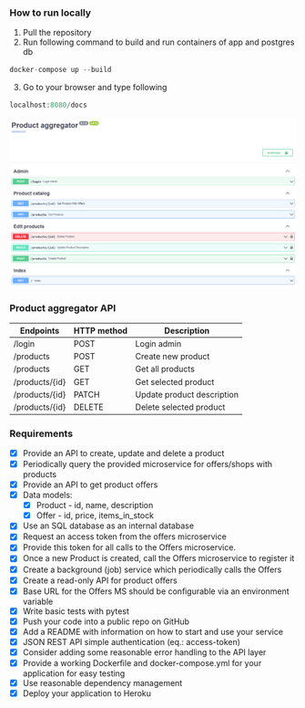 ### How to run locally
1. Pull the repository
2. Run following command to build and run containers of app and postgres db
```javascript
docker-compose up --build
```
3. Go to your browser and type following
```javascript
localhost:8080/docs
```
![This is an image](/docs/main_screen.png?raw=true)

### Product aggregator API
| Endpoints        | HTTP method | Description                |
|------------------|-------------|----------------------------|
| /login           |POST         | Login admin                |
| /products        |POST         | Create new product         |
| /products        |GET          | Get all products           |
| /products/{id}   |GET          | Get selected product       |
| /products/{id}   |PATCH        | Update product description |
| /products/{id}   |DELETE       | Delete selected product    |

### Requirements 
- [X] Provide an API to create, update and delete a product 
- [X] Periodically query the provided microservice for oﬀers/shops with products 
- [X] Provide an API to get product oﬀers
- [X] Data models:
  - [X] Product - id, name, description
  - [X] Offer - id, price, items_in_stock
- [X] Use an SQL database as an internal database
- [X] Request an access token from the oﬀers microservice
- [X] Provide this token for all calls to the Oﬀers microservice. 
- [X] Once a new Product is created, call the Oﬀers microservice to register it
- [X] Create a background (job) service which periodically calls the Oﬀers 
- [X] Create a read-only API for product oﬀers
- [X] Base URL for the Oﬀers MS should be conﬁgurable via an environment variable
- [X] Write basic tests with pytest 
- [X] Push your code into a public repo on GitHub
- [X] Add a README with information on how to start and use your service 
- [X] JSON REST API simple authentication (eq.: access-token) 
- [X] Consider adding some reasonable error handling to the API layer
- [X] Provide a working Dockerﬁle and docker-compose.yml for your application for easy testing 
- [X] Use reasonable dependency management
- [X] Deploy your application to Heroku